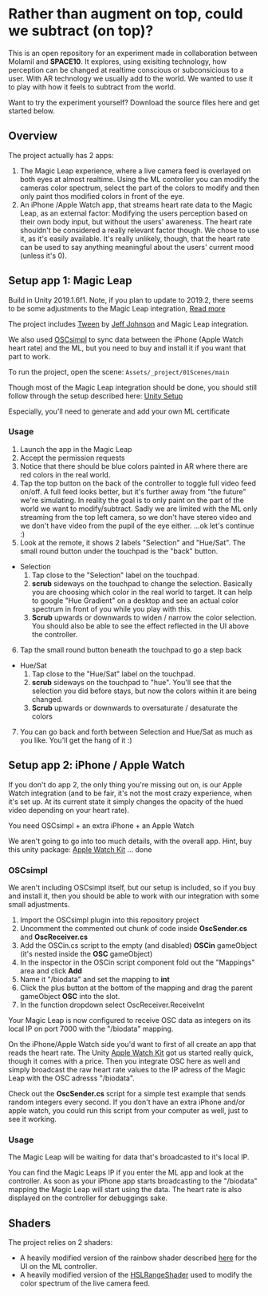 # Rather than augment on top, could we subtract (on top)?

This is an open repository for an experiment made in collaboration between Molamil and **SPACE10**. It explores, using exisiting technology, how perception can be changed at realtime conscious or subconsicious to a user.
With AR technology we usually add to the world. We wanted to use it to play with how it feels to subtract from the world.

Want to try the experiment yourself? Download the source files here and get started below.

## Overview
The project actually has 2 apps:
1. The Magic Leap experience, where a live camera feed is overlayed on both eyes at almost realtime. Using the ML controller you can modify the cameras color spectrum, select the part of the colors to modify and then only paint thos modified colors in front of the eye.
2. An iPhone /Apple Watch app, that streams heart rate data to the Magic Leap, as an external factor: Modifying the users perception based on their own body input, but without the users' awareness. The heart rate shouldn't be considered a really relevant factor though. We chose to use it, as it's easily available. It's really unlikely, though, that the heart rate can be used to say anything meaningful about the users' current mood (unless it's 0).

## Setup app 1: Magic Leap

Build in Unity 2019.1.6f1. Note, if you plan to update to 2019.2, there seems to be some adjustments to the Magic Leap integration, [Read more](https://creator.magicleap.com/learn/guides/unity-setup)

The project includes [Tween](https://assetstore.unity.com/packages/tools/animation/tween-55983) by [Jeff Johnson](https://www.digitalruby.com/unity-plugins/) and Magic Leap integration.

We also used [OSCsimpl](https://assetstore.unity.com/packages/tools/input-management/osc-simpl-53710) to sync data between the iPhone (Apple Watch heart rate) and the ML, but you need to buy and install it if you want that part to work.

To run the project, open the scene: `Assets/_project/01Scenes/main`


Though most of the Magic Leap integration should be done, you should still follow through the setup described here: [Unity Setup](https://creator.magicleap.com/learn/guides/unity-setup)

Especially, you'll need to generate and add your own ML certificate

### Usage

1. Launch the app in the Magic Leap
2. Accept the permission requests
3. Notice that there should be blue colors painted in AR where there are red colors in the real world.
4. Tap the top button on the back of the controller to toggle full video feed on/off. A full feed looks better, but it's further away from "the future" we're simulating. In reality the goal is to only paint on the part of the world we want to modify/subtract. Sadly we are limited with the ML only streaming from the top left camera, so we don't have stereo video and we don't have video from the pupil of the eye either. ...ok let's continue :)
5. Look at the remote, it shows 2 labels "Selection" and "Hue/Sat". The small round button under the touchpad is the "back" button.
  - Selection
    1. Tap close to the "Selection" label on the touchpad.
    2. **scrub** sideways on the touchpad to change the selection. Basically you are choosing which color in the real world to target. It can help to google "Hue Gradient" on a desktop and see an actual color spectrum in front of you while you play with this.
    3. **Scrub** upwards or downwards to widen / narrow the color selection. You should also be able to see the effect reflected in the UI above the controller.
6. Tap the small round button beneath the touchpad to go a step back
  - Hue/Sat
    1. Tap close to the "Hue/Sat" label on the touchpad.
    2. **scrub** sideways on the touchpad to "hue". You'll see that the selection you did before stays, but now the colors within it are being changed.
    3. **Scrub** upwards or downwards to oversaturate / desaturate the colors
7. You can go back and forth between Selection and Hue/Sat as much as you like. You'll get the hang of it :)
  

## Setup app 2: iPhone / Apple Watch
If you don't do app 2, the only thing you're missing out on, is our Apple Watch integration (and to be fair, it's not the most crazy experience, when it's set up. At its current state it simply changes the opacity of the hued video depending on your heart rate).

You need OSCsimpl + an extra iPhone + an Apple Watch

We aren't going to go into too much details, with the overall app. Hint, buy this unity package: [Apple Watch Kit](https://assetstore.unity.com/packages/templates/systems/apple-watch-kit-88245) ... done

### OSCsimpl

We aren't including OSCsimpl itself, but our setup is included, so if you buy and install it, then you should be able to work with our integration with some small adjustments.

1. Import the OSCsimpl plugin into this repository project
2. Uncomment the commented out chunk of code inside **OscSender.cs** and **OscReceiver.cs**
3. Add the OSCin.cs script to the empty (and disabled) **OSCin** gameObject (it's nested inside the **OSC** gameObject)
4. In the inspector in the OSCin script component fold out the "Mappings" area and click **Add**
5. Name it "/biodata" and set the mapping to **int**
6. Click the plus button at the bottom of the mapping and drag the parent gameObject **OSC** into the slot.
7. In the function dropdown select OscReceiver.ReceiveInt

Your Magic Leap is now configured to receive OSC data as integers on its local IP on port 7000 with the "/biodata" mapping.

On the iPhone/Apple Watch side you'd want to first of all create an app that reads the heart rate. The Unity [Apple Watch Kit](https://assetstore.unity.com/packages/templates/systems/apple-watch-kit-88245) got us started really quick, though it comes with a price. Then you integrate OSC here as well and simply broadcast the raw heart rate values to the IP adress of the Magic Leap with the OSC adresss "/biodata".

Check out the **OscSender.cs** script for a simple test example that sends random integers every second. If you don't have an extra iPhone and/or apple watch, you could run this script from your computer as well, just to see it working.

### Usage

The Magic Leap will be waiting for data that's broadcasted to it's local IP.

You can find the Magic Leaps IP if you enter the ML app and look at the controller. As soon as your iPhone app starts broadcasting to the "/biodata" mapping the Magic Leap will start using the data. The heart rate is also displayed on the controller for debuggings sake.

## Shaders

The project relies on 2 shaders:
- A heavily modified version of the rainbow shader described [here](https://forum.unity.com/threads/solved-gradient-rainbow-shader.449080/) for the UI on the ML controller.
- A heavily modified version of the [HSLRangeShader](https://github.com/greggman/hsva-unity/blob/master/Assets/Shaders/HSLRangeShader.shader) used to modify the color spectrum of the live camera feed.